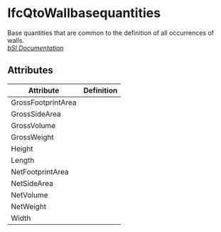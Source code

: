 IfcQtoWallbasequantities
========================
Base quantities that are common to the definition of all occurrences of walls.  
[ _bSI
Documentation_](https://standards.buildingsmart.org/IFC/DEV/IFC4_2/FINAL/HTML/schema/ifcsharedbldgelements/qset/qto_wallbasequantities.htm)


Attributes
----------
| Attribute          | Definition   |
|--------------------|--------------|
| GrossFootprintArea |              |
| GrossSideArea      |              |
| GrossVolume        |              |
| GrossWeight        |              |
| Height             |              |
| Length             |              |
| NetFootprintArea   |              |
| NetSideArea        |              |
| NetVolume          |              |
| NetWeight          |              |
| Width              |              |
